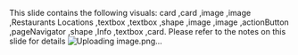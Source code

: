 This slide contains the following visuals: card ,card ,image ,image ,Restaurants Locations ,textbox ,textbox ,shape ,image ,image ,actionButton ,pageNavigator ,shape ,Info ,textbox ,card. Please refer to the notes on this slide for details
![Uploading image.png…]()
